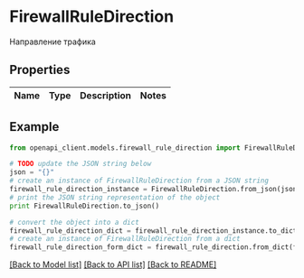 # FirewallRuleDirection

Направление трафика

## Properties
Name | Type | Description | Notes
------------ | ------------- | ------------- | -------------

## Example

```python
from openapi_client.models.firewall_rule_direction import FirewallRuleDirection

# TODO update the JSON string below
json = "{}"
# create an instance of FirewallRuleDirection from a JSON string
firewall_rule_direction_instance = FirewallRuleDirection.from_json(json)
# print the JSON string representation of the object
print FirewallRuleDirection.to_json()

# convert the object into a dict
firewall_rule_direction_dict = firewall_rule_direction_instance.to_dict()
# create an instance of FirewallRuleDirection from a dict
firewall_rule_direction_form_dict = firewall_rule_direction.from_dict(firewall_rule_direction_dict)
```
[[Back to Model list]](../README.md#documentation-for-models) [[Back to API list]](../README.md#documentation-for-api-endpoints) [[Back to README]](../README.md)



